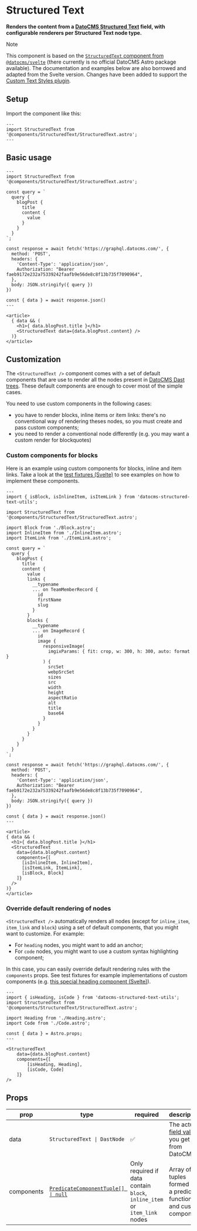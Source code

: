 # Structured Text

**Renders the content from a [DatoCMS Structured Text](https://www.datocms.com/docs/structured-text/dast) field, with configurable renderers per Structured Text node type.**

> [!NOTE]
> This component is based on the [`StructuredText` component from `@datocms/svelte`](https://github.com/datocms/datocms-svelte/tree/main/src/lib/components/StructuredText) (there currently is no official DatoCMS Astro package available). The documentation and examples below are also borrowed and adapted from the Svelte version.
Changes have been added to support the [Custom Text Styles plugin](https://github.com/voorhoede/datocms-plugin-custom-text-styles).

## Setup

Import the component like this:

```astro
---
import StructuredText from '@components/StructuredText/StructuredText.astro';
---
```

## Basic usage
```astro
---
import StructuredText from '@components/StructuredText/StructuredText.astro';

const query = `
  query {
    blogPost {
      title
      content {
        value
      }
    }
  }
`;

const response = await fetch('https://graphql.datocms.com/', {
  method: 'POST',
  headers: {
    'Content-Type': 'application/json',
    Authorization: "Bearer faeb9172e232a75339242faafb9e56de8c8f13b735f7090964",
  },
  body: JSON.stringify({ query })
})

const { data } = await response.json()
---

<article>
  { data && (
    <h1>{ data.blogPost.title }</h1>
    <StructuredText data={data.blogPost.content} />
  )}
</article>
```

## Customization

The `<StructuredText />` component comes with a set of default components that are use to render all the nodes present in [DatoCMS Dast trees](https://www.datocms.com/docs/structured-text/dast). These default components are enough to cover most of the simple cases.

You need to use custom components in the following cases:

- you have to render blocks, inline items or item links: there's no conventional way of rendering theses nodes, so you must create and pass custom components;
- you need to render a conventional node differently (e.g. you may want a custom render for blockquotes)

### Custom components for blocks

Here is an example using custom components for blocks, inline and item links. Take a look at the [test fixtures (Svelte)](https://github.com/datocms/datocms-svelte/tree/main/src/lib/components/StructuredText/__tests__/__fixtures__) to see examples on how to implement these components.

```astro
---
import { isBlock, isInlineItem, isItemLink } from 'datocms-structured-text-utils';

import StructuredText from '@components/StructuredText/StructuredText.astro';

import Block from './Block.astro';
import InlineItem from './InlineItem.astro';
import ItemLink from './ItemLink.astro';

const query = `
  query {
    blogPost {
      title
      content {
        value
        links {
          __typename
          ... on TeamMemberRecord {
            id
            firstName
            slug
          }
        }
        blocks {
          __typename
          ... on ImageRecord {
            id
            image {
              responsiveImage(
                imgixParams: { fit: crop, w: 300, h: 300, auto: format }
              ) {
                srcSet
                webpSrcSet
                sizes
                src
                width
                height
                aspectRatio
                alt
                title
                base64
              }
            }
          }
        }
      }
    }
  }
`;

const response = await fetch('https://graphql.datocms.com/', {
  method: 'POST',
  headers: {
    'Content-Type': 'application/json',
    Authorization: "Bearer faeb9172e232a75339242faafb9e56de8c8f13b735f7090964",
  },
  body: JSON.stringify({ query })
})

const { data } = await response.json()
---

<article>
{ data && (
  <h1>{ data.blogPost.title }</h1>
  <StructuredText
    data={data.blogPost.content}
    components={[
      [isInlineItem, InlineItem],
      [isItemLink, ItemLink],
      [isBlock, Block]
    ]}
  />
)}
</article>
```

### Override default rendering of nodes

`<StructuredText />` automatically renders all nodes (except for `inline_item`, `item_link` and `block`) using a set of default components, that you might want to customize. For example:

- For `heading` nodes, you might want to add an anchor;
- For `code` nodes, you might want to use a custom syntax highlighting component;

In this case, you can easily override default rendering rules with the `components` props. See test fixtures for example implementations of custom components (e.g. [this special heading component (Svelte)](https://github.com/datocms/datocms-svelte/blob/main/src/lib/components/StructuredText/__tests__/__fixtures__/IncreasedLevelHeading.svelte)).

```astro
---
import { isHeading, isCode } from 'datocms-structured-text-utils';
import StructuredText from '@components/StructuredText/StructuredText.astro';

import Heading from './Heading.astro';
import Code from './Code.astro';

const { data } = Astro.props;
---

<StructuredText
	data={data.blogPost.content}
	components={[
		[isHeading, Heading],
		[isCode, Code]
	]}
/>
```

## Props

| prop | type | required | description | default |
| --- | --- | --- | --- | --- |
| data | `StructuredText \| DastNode` | :white_check_mark: | The actual [field value](https://www.datocms.com/docs/structured-text/dast) you get from DatoCMS | |
| components | [`PredicateComponentTuple[] \| null`](./StructuredText.d.ts) | Only required if data contain `block`, `inline_item` or `item_link` nodes | Array of tuples formed by a predicate function and custom component | `[]` |
